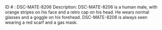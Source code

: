 ID # : DSC-MATE-8206
Description: DSC-MATE-8206 is a human male, with orange stripes on his face and a retro cap on his head. He wears normal glasses and a goggle on his forehead. DSC-MATE-8206 is always seen wearing a red scarf and a gas mask.